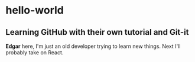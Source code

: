 # hello-world

## Learning GitHub with their own tutorial and Git-it

**Edgar** here, I'm just an old developer trying to learn new things.
Next I'll probably take on React.
